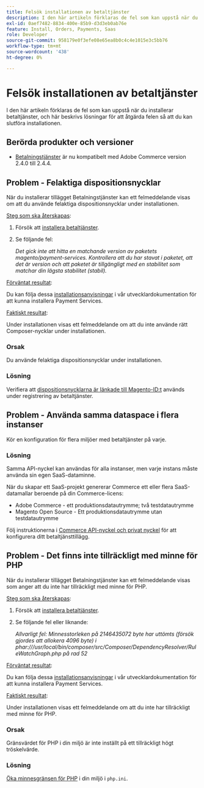```yaml
---
title: Felsök installationen av betaltjänster
description: I den här artikeln förklaras de fel som kan uppstå när du installerar betaltjänster, och här beskrivs lösningar för att åtgärda felen så att du kan slutföra installationen.
exl-id: 0aef7482-8834-400e-85b9-d3d3eb0ab76e
feature: Install, Orders, Payments, Saas
role: Developer
source-git-commit: 958179e0f3efe08e65ea8b0c4c4e1015e3c5bb76
workflow-type: tm+mt
source-wordcount: '438'
ht-degree: 0%

---
```


# Felsök installationen av betaltjänster

I den här artikeln förklaras de fel som kan uppstå när du installerar betaltjänster, och här beskrivs lösningar för att åtgärda felen så att du kan slutföra installationen.

## Berörda produkter och versioner

* [Betalningstjänster](https://marketplace.magento.com/magento-payment-services.html) är nu kompatibelt med Adobe Commerce version 2.4.0 till 2.4.4.

## Problem - Felaktiga dispositionsnycklar

När du installerar tillägget Betalningstjänster kan ett felmeddelande visas om att du använde felaktiga dispositionsnycklar under installationen.

<u>Steg som ska återskapas</u>:

1. Försök att [installera betaltjänster](https://experienceleague.adobe.com/docs/commerce-merchant-services/payment-services/get-started/install.html).
1. Se följande fel:

   *Det gick inte att hitta en matchande version av paketets magento/payment-services. Kontrollera att du har stavat i paketet, att det är version och att paketet är tillgängligt med en stabilitet som matchar din lägsta stabilitet (stabil).*

<u>Förväntat resultat</u>:

Du kan följa dessa [installationsanvisningar](https://experienceleague.adobe.com/docs/commerce-merchant-services/payment-services/get-started/install.html) i vår utvecklardokumentation för att kunna installera Payment Services.

<u>Faktiskt resultat</u>:

Under installationen visas ett felmeddelande om att du inte använde rätt Composer-nycklar under installationen.

### Orsak

Du använde felaktiga dispositionsnycklar under installationen.

### Lösning

Verifiera att [dispositionsnycklarna är länkade till Magento-ID:t](https://experienceleague.adobe.com/docs/commerce-merchant-services/payment-services/get-started/install.html#incorrect-composer-keys) används under registrering av betaltjänster.

## Problem - Använda samma dataspace i flera instanser

Kör en konfiguration för flera miljöer med betaltjänster på varje.

### Lösning

Samma API-nyckel kan användas för alla instanser, men varje instans måste använda sin egen SaaS-dataminne.

När du skapar ett SaaS-projekt genererar Commerce ett eller flera SaaS-datamallar beroende på din Commerce-licens:

* Adobe Commerce - ett produktionsdatautrymme; två testdatautrymme
* Magento Open Source - Ett produktionsdatautrymme utan testdatautrymme

Följ instruktionerna i [Commerce API-nyckel och privat nyckel](https://experienceleague.adobe.com/docs/commerce-merchant-services/payment-services/get-started/connect.html#obtain-api-credentials) för att konfigurera ditt betaltjänsttillägg.

## Problem - Det finns inte tillräckligt med minne för PHP

När du installerar tillägget Betalningstjänster kan ett felmeddelande visas som anger att du inte har tillräckligt med minne för PHP.

<u>Steg som ska återskapas</u>:

1. Försök att [installera betaltjänster](https://experienceleague.adobe.com/docs/commerce-merchant-services/payment-services/get-started/install.html).
1. Se följande fel eller liknande:

   *Allvarligt fel: Minnesstorleken på 2146435072 byte har uttömts (försök gjordes att allokera 4096 byte) i phar:///usr/local/bin/composer/src/Composer/DependencyResolver/RuleWatchGraph.php på rad 52*

<u>Förväntat resultat</u>:

Du kan följa dessa [installationsanvisningar](https://experienceleague.adobe.com/docs/commerce-merchant-services/payment-services/get-started/install.html) i vår utvecklardokumentation för att kunna installera Payment Services.

<u>Faktiskt resultat</u>:

Under installationen visas ett felmeddelande om att du inte har tillräckligt med minne för PHP.

### Orsak

Gränsvärdet för PHP i din miljö är inte inställt på ett tillräckligt högt tröskelvärde.

### Lösning

[Öka minnesgränsen för PHP](https://experienceleague.adobe.com/docs/commerce-merchant-services/payment-services/get-started/install.html#not-enough-memory-for-php) i din miljö i `php.ini`.
